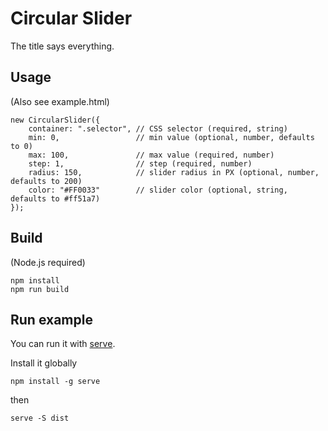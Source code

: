 # Circular Slider

The title says everything.

## Usage
(Also see example.html)

    new CircularSlider({
        container: ".selector", // CSS selector (required, string)
        min: 0,                 // min value (optional, number, defaults to 0)
        max: 100,               // max value (required, number)
        step: 1,                // step (required, number)
        radius: 150,            // slider radius in PX (optional, number, defaults to 200)
        color: "#FF0033"        // slider color (optional, string, defaults to #ff51a7)
    });

## Build
(Node.js required)

    npm install
    npm run build

## Run example

You can run it with [serve](https://www.npmjs.com/package/serve).

Install it globally

    npm install -g serve

then

    serve -S dist
